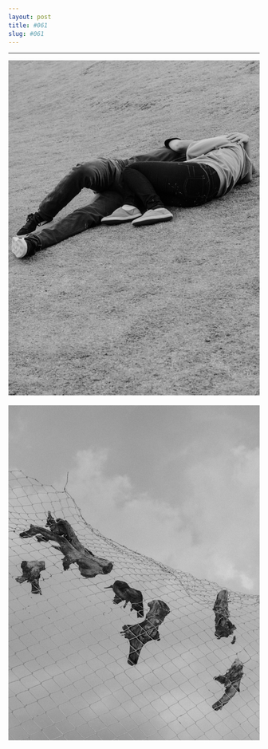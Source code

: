 ```yaml
---
layout: post
title: #061
slug: #061
---
```

---
<p class="description" style="text-align: justify;">
<img src="/assets/danilo-luna-snapshots-35.jpg" />
<br>
<br>
<img src="/assets/danilo-luna-snapshots-38.jpg" />
<br>
<br>
